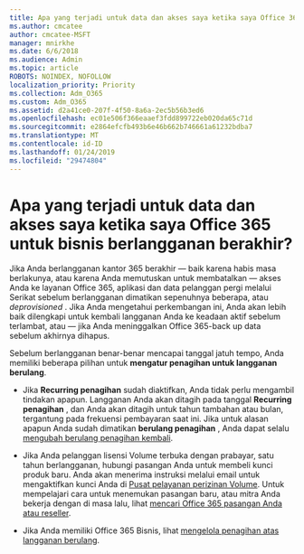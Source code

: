 ```yaml
---
title: Apa yang terjadi untuk data dan akses saya ketika saya Office 365 untuk bisnis berlangganan berakhir?
ms.author: cmcatee
author: cmcatee-MSFT
manager: mnirkhe
ms.date: 6/6/2018
ms.audience: Admin
ms.topic: article
ROBOTS: NOINDEX, NOFOLLOW
localization_priority: Priority
ms.collection: Adm_O365
ms.custom: Adm_O365
ms.assetid: d2a41ce0-207f-4f50-8a6a-2ec5b56b3ed6
ms.openlocfilehash: ec01e506f366eaaef3fdd899722eb020da65c71d
ms.sourcegitcommit: e2864efcfb493b6e46b662b746661a61232bdba7
ms.translationtype: MT
ms.contentlocale: id-ID
ms.lasthandoff: 01/24/2019
ms.locfileid: "29474804"
---
```

# <a name="what-happens-to-my-data-and-access-when-my-office-365-for-business-subscription-ends"></a>Apa yang terjadi untuk data dan akses saya ketika saya Office 365 untuk bisnis berlangganan berakhir?

Jika Anda berlangganan kantor 365 berakhir — baik karena habis masa berlakunya, atau karena Anda memutuskan untuk membatalkan — akses Anda ke layanan Office 365, aplikasi dan data pelanggan pergi melalui Serikat sebelum berlangganan dimatikan sepenuhnya beberapa, atau *deprovisioned*  . Jika Anda mengetahui perkembangan ini, Anda akan lebih baik dilengkapi untuk kembali langganan Anda ke keadaan aktif sebelum terlambat, atau — jika Anda meninggalkan Office 365-back up data sebelum akhirnya dihapus. 
  
Sebelum berlangganan benar-benar mencapai tanggal jatuh tempo, Anda memiliki beberapa pilihan untuk **mengatur penagihan untuk langganan berulang**. 
  
- Jika **Recurring penagihan** sudah diaktifkan, Anda tidak perlu mengambil tindakan apapun. Langganan Anda akan ditagih pada tanggal **Recurring penagihan** , dan Anda akan ditagih untuk tahun tambahan atau bulan, tergantung pada frekuensi pembayaran saat ini. Jika untuk alasan apapun Anda sudah dimatikan **berulang penagihan** , Anda dapat selalu [mengubah berulang penagihan kembali](https://support.office.com/article/8d83b530-f4ca-47f6-a666-e5791cbacc7e).
    
- Jika Anda pelanggan lisensi Volume terbuka dengan prabayar, satu tahun berlangganan, hubungi pasangan Anda untuk membeli kunci produk baru. Anda akan menerima instruksi melalui email untuk mengaktifkan kunci Anda di [Pusat pelayanan perizinan Volume](https://go.microsoft.com/fwlink/p/?LinkID=282016). Untuk mempelajari cara untuk menemukan pasangan baru, atau mitra Anda bekerja dengan di masa lalu, lihat [mencari Office 365 pasangan Anda atau reseller](https://support.office.com/article/b6c18a9b-2aed-4c84-9d75-af709160258c).
    
- Jika Anda memiliki Office 365 Bisnis, lihat [mengelola penagihan atas langganan berulang](https://support.office.com/article/8d83b530-f4ca-47f6-a666-e5791cbacc7e).
    

